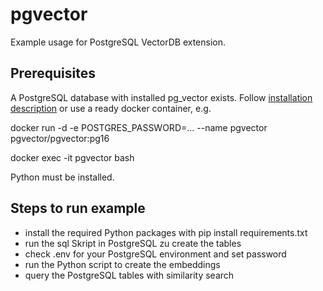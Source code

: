 # pgvector
Example usage for PostgreSQL VectorDB extension.

## Prerequisites 
A PostgreSQL database with installed pg_vector exists. Follow [installation description](https://github.com/pgvector/pgvector) or use a ready docker container, e.g.

docker run -d -e POSTGRES_PASSWORD=... --name pgvector pgvector/pgvector:pg16

docker exec -it pgvector bash

Python must be installed.

## Steps to run example
- install the required Python packages with pip install requirements.txt
- run the sql Skript in PostgreSQL zu create the tables
- check .env for your PostgreSQL environment and set password
- run the Python script to create the embeddings
- query the PostgreSQL tables with similarity search

